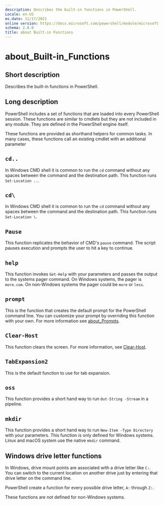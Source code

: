 ```yaml
---
description: Describes the built-in functions in PowerShell.
Locale: en-US
ms.date: 11/17/2021
online version: https://docs.microsoft.com/powershell/module/microsoft.powershell.core/about/about_built-in_functions?view=powershell-7.1&WT.mc_id=ps-gethelp
schema: 2.0.0
title: about Built-in Functions
---
```

# about_Built-in_Functions

## Short description

Describes the built-in functions in PowerShell.

## Long description

PowerShell includes a set of functions that are loaded into every PowerShell
session. These functions are similar to cmdlets but they are not included in
any module. They are defined in the PowerShell engine itself.

These functions are provided as shorthand helpers for common tasks. In many
cases, these functions call an existing cmdlet with an additional parameter

## `cd..`

In Windows CMD shell it is common to run the `cd` command without any spaces
between the command and the destination path. This function runs
`Set-Location ..`.

## `cd\`

In Windows CMD shell it is common to run the `cd` command without any spaces
between the command and the destination path. This function runs
`Set-Location \`.

## `Pause`

This function replicates the behavior of CMD's `pause` command. The script
pauses execution and prompts the user to hit a key to continue.

## `help`

This function invokes `Get-Help` with your parameters and passes the output to
the systems pager command. On Windows systems, the pager is `more.com`. On
non-Windows systems the pager could be `more` or `less`.

## `prompt`

This is the function that creates the default prompt for the PowerShell command
line. You can customize your prompt by overriding this function with your own.
For more information see [about_Prompts](about_Prompts.md).

## `Clear-Host`

This function clears the screen. For more information, see
[Clear-Host](xref:Microsoft.Powershell.Core.Clear-Host.md).

## `TabExpansion2`

This is the default function to use for tab expansion.

## `oss`

This function provides a short hand way to run `Out-String -Stream` in a
pipeline.

## `mkdir`

This function provides a short hand way to run `New-Item -Type Directory` with
your parameters. This function is only defined for Windows systems. Linux and
macOS system use the native `mkdir` command.

## Windows drive letter functions

In Windows, drive mount points are associated with a drive letter like `C:`.
You can switch to the current location on another drive just by entering that
drive letter on the command line.

PowerShell create a function for every possible drive letter, `A:` through `Z:`.

These functions are not defined for non-Windows systems.
